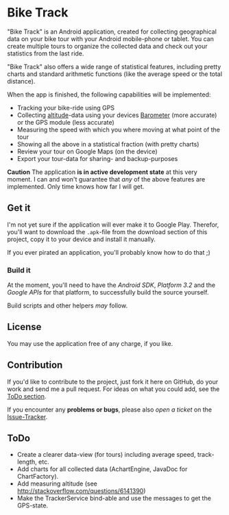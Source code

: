 # Bike Track

"Bike Track" is an Android application, created for collecting geographical data on your bike tour with your Android mobile-phone or tablet. You can create multiple tours to organize the collected data and check out your statistics from the last ride.

"Bike Track" also offers a wide range of statistical features, including pretty charts and standard arithmetic functions (like the average speed or the total distance).

When the app is finished, the following capabilities will be implemented:

* Tracking your bike-ride using GPS
* Collecting [altitude](http://en.wikipedia.org/wiki/Altitude)-data using your devices [Barometer](http://en.wikipedia.org/wiki/Barometer) (more accurate) or the GPS module (less accurate)
* Measuring the speed with which you where moving at what point of the tour
* Showing all the above in a statistical fraction (with pretty charts)
* Review your tour on Google Maps (on the device)
* Export your tour-data for sharing- and backup-purposes

**Caution** The application **is in active development state** at this very moment. I can and won't guarantee that *any* of the above features are implemented. Only time knows how far I will get.

## Get it

I'm not yet sure if the application will ever make it to Google Play. Therefor, you'll want to download the `.apk`-file from the download section of this project, copy it to your device and install it manually.

If you ever pirated an application, you'll probably know how to do that ;)

### Build it

At the moment, you'll need to have the *Android SDK*, *Platform 3.2* and the *Google APIs* for that platform, to successfully build the source yourself.

Build scripts and other helpers *may* follow.

## License

You may use the application free of any charge, if you like.

## Contribution

If you'd like to contribute to the project, just fork it here on GitHub, do your work and send me a pull request. For ideas on what you could add, see the [ToDo section](#todo).

If you encounter any **problems or bugs**, please also *open a ticket* on the [Issue-Tracker](https://github.com/LukasKnuth/bike-track/issues).

## ToDo

* Create a clearer data-view (for tours) including average speed, track-length, etc.
* Add charts for all collected data (AchartEngine, JavaDoc for ChartFactory).
* Add measuring altitude (see http://stackoverflow.com/questions/6141390)
* Make the TrackerService bind-able and use the messages to get the GPS-state.